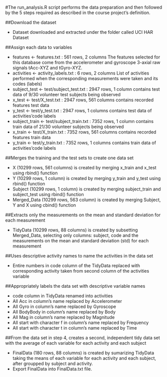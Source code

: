 #The run_analysis.R script performs the data preparation and then followed by the 5 steps required as described in the course project’s definition.

##Download the dataset
   * Dataset downloaded and extracted under the folder called UCI HAR Dataset

##Assign each data to variables
   *  features <- features.txt : 561 rows, 2 columns
     The features selected for this database come from the accelerometer and gyroscope 3-axial raw signals tAcc-XYZ and tGyro-XYZ.
   *  activities <- activity_labels.txt : 6 rows, 2 columns
     List of activities performed when the corresponding measurements were taken and its codes (labels)
   *  subject_test <- test/subject_test.txt : 2947 rows, 1 column
     contains test data of 9/30 volunteer test subjects being observed
   *  x_test <- test/X_test.txt : 2947 rows, 561 columns
     contains recorded features test data
   *  y_test <- test/y_test.txt : 2947 rows, 1 columns
     contains test data of activities’code labels
   *  subject_train <- test/subject_train.txt : 7352 rows, 1 column
     contains train data of 21/30 volunteer subjects being observed
   *  x_train <- test/X_train.txt : 7352 rows, 561 columns
     contains recorded features train data
   *  y_train <- test/y_train.txt : 7352 rows, 1 columns
     contains train data of activities’code labels

##Merges the training and the test sets to create one data set
   *  X (10299 rows, 561 columns) is created by merging x_train and x_test using rbind() function
   *  Y (10299 rows, 1 column) is created by merging y_train and y_test using rbind() function
   *  Subject (10299 rows, 1 column) is created by merging subject_train and subject_test using rbind() function
   *  Merged_Data (10299 rows, 563 column) is created by merging Subject, Y and X using cbind() function

##Extracts only the measurements on the mean and standard deviation for each measurement
   *  TidyData (10299 rows, 88 columns) is created by subsetting Merged_Data, selecting only columns: subject, code and the measurements on the mean and standard deviation (std) for each measurement

##Uses descriptive activity names to name the activities in the data set
   *  Entire numbers in code column of the TidyData replaced with corresponding activity taken from second column of the activities variable

##Appropriately labels the data set with descriptive variable names
   *  code column in TidyData renamed into activities
   *  All Acc in column’s name replaced by Accelerometer
   *  All Gyro in column’s name replaced by Gyroscope
   *  All BodyBody in column’s name replaced by Body
   *  All Mag in column’s name replaced by Magnitude
   *  All start with character f in column’s name replaced by Frequency
   *  All start with character t in column’s name replaced by Time

##From the data set in step 4, creates a second, independent tidy data set with the average of each variable for each activity and each subject
   *  FinalData (180 rows, 88 columns) is created by sumarizing TidyData taking the means of each variable for each activity and each subject, after groupped by subject and             activity.
   *  Export FinalData into FinalData.txt file.
